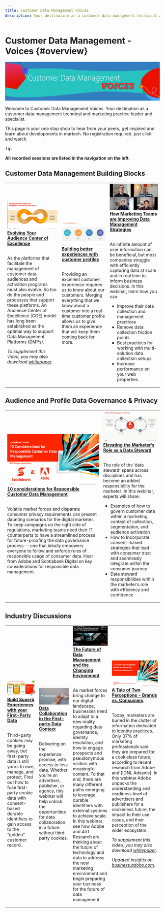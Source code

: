 ```yaml
---
title: Customer Data Management Voices
description: Your destination as a customer data management technical and marketing practice leader and specialist.  This page is your one stop shop to hear from your peers, get inspired and learn about developments in martech.
---
```


# Customer Data Management - Voices {#overview}

<img alt="Customer Data Management Voices" src="./assets/cdp-voices-banner.png" />

Welcome to Customer Data Management Voices. Your destination as a customer data management technical and marketing practice leader and specialist.

This page is your one stop shop to hear from your peers, get inspired and learn about developments in martech. No registration required, just click and watch.

>[!TIP]
>
>**All recorded sessions are listed in the navigation on the left**.

## Customer Data Management Building Blocks

<table>
  <tr>
   <td>
      <a href="evolve-your-audience.md">
      <img alt="Evolving Your Audience Center of Excellence" src="./assets/evolve-your-audience.png"/>
      </a>
      <div>
         <a href="evolve-your-audience.md"><strong>Evolving Your Audience Center of Excellence</strong></a>
         <br/>
      </div>
      <p>
        <br/>
         As the platforms that facilitate the management of customer data, audiences and activation programs must also evolve. So too do the people and processes that support these platforms. An Audience Center of Excellence (COE) model has long been established as the optimal way to support Data Management Platforms (DMPs).
        <p>
            <em>To supplement this video, you may also download <a href="./assets/whitepaper-evolving-the-audience-center-of-excellence.pdf"> whitepaper</a>.</em>
        </p>
       </p>
    </td>
   <td>
      <a href="building-better-experiences-with-customer-profiles.md">
      <img alt="Building better experiences with customer profiles" src="./assets/building-better-experiences-with-customer-profiles.png"/>
      </a>
      <div>
         <a href="building-better-experiences-with-customer-profiles.md"><strong>Building better experiences with customer profiles</strong></a>
      </div>
      <p>
        <br/>
         Providing an excellent customer experience requires us to know about our customers. Merging everything that we know about a customer into a real-time customer profile allows us to give them an experience that will keep them coming back for more.
      </p>
    </td>
   <td>
      <a href="how-marketing-teams-are-improving-data-management-strategies.md">
      <img alt="How Marketing Teams are Improving Data Management Strategies" src="./assets/how-marketing-teams-are-improving-data-management-strategies.png"/>
      </a>
      <div>
         <a href="how-marketing-teams-are-improving-data-management-strategies.md"><strong>How Marketing Teams are Improving Data Management Strategies</strong></a>
      </div>
      <p>
        <br/>
         An infinite amount of user information can be beneficial, but most companies struggle with efficiently capturing data at scale and in real time to inform business decisions. In this webinar, learn how you can
         <ul style="list-style-type:square;">
            <li>Improve their data collection and management practices</li>
            <li>Remove data collection friction points</li>
            <li>Best practices for working with multi-solution data collection setups</li>
            <li>Increase performance on your web properties</li>
         </ul>
      </p>
    </td>
  </tr>
</table>

## Audience and Profile Data Governance & Privacy

<table>
  <tr>
   <td>
      <a href="https://experienceleague.adobe.com/docs/platform-learn/tutorials/privacy/ten-considerations-for-responsible-customer-data-management.html">
      <img alt="10 considerations for Responsible Customer Data Management" src="./assets/ten-considerations-for-responsible-customer-data-management.png"/>
      </a>
      <div>
         <a href="https://experienceleague.adobe.com/docs/platform-learn/tutorials/privacy/ten-considerations-for-responsible-customer-data-management.html"><strong>10 considerations for Responsible Customer Data Management</strong></a>
         <br/>
      </div>
      <p>
        <br/>
         Volatile market forces and disparate consumer privacy requirements can present daunting scenarios for the digital marketer. To keep campaigns on the right side of regulations, marketing teams need their IT counterparts to have a streamlined process for future-proofing the data governance process — one that ideally empowers everyone to follow and enforce rules of responsible usage of consumer data. Hear from Adobe and Scotiabank Digital on key considerations for responsible data management.
       </p>
    </td>
    <td>
      <a href="https://experienceleague.adobe.com/docs/platform-learn/tutorials/privacy/elevating-the-marketers-role-as-a-data-steward.html">
      <img alt="Elevating the Marketer’s Role as a Data Steward" src="./assets/elevating-the-marketers-role-as-a-data-steward.png"/>
      </a>
      <div>
         <a href="https://experienceleague.adobe.com/docs/platform-learn/tutorials/privacy/elevating-the-marketers-role-as-a-data-steward.html"><strong>Elevating the Marketer’s Role as a Data Steward</strong></a>
         <br/>
      </div>
      <p>
        <br/>
         The role of the ‘data steward’ spans across disciplines and has become an added responsibility for the marketer. 
         In this webinar, experts will share:
            <ul style="list-style-type:square;">
                <li>Examples of how to govern customer data within a marketing context of collection, segmentation, and audience activation</li>
                <li>How to Incorporate consent-based strategies that lead with consumer trust and seamlessly integrate within the consumer journey</li>
                <li>Data steward responsibilities within the marketer’s role with efficiency and confidence</li>
            </ul>
       </p>
    </td>
  </tr>
</table>

## Industry Discussions

<table>
  <tr>
     <td>
      <a href="build-superb-experiences-with-your-first-party-data.md">
      <img alt="Build Superb Experiences with your First-Party Data" src="./assets/build-superb-experiences-with-your-first-party-data.png"/>
      </a>
      <div>
         <a href="build-superb-experiences-with-your-first-party-data.md"><strong>Build Superb Experiences with your First-Party Data</strong></a>
      </div>
      <p>
        <br/>
         Third-party cookies may be going away, but first-party data is still yours to own, manage, and protect. Find out how to fuse first-party cookie data with consent-based durable identifiers to gain access to the “golden” customer record.
      </p>
    </td>
     <td>
      <a href="data-collaboration-in-the-first-party-data-context.md">
      <img alt="Data Collaboration in the First-party Data Context" src="./assets/data-collaboration-in-the-first-party-data-context.png"/>
      </a>
      <div>
         <a href="data-collaboration-in-the-first-party-data-context.md"><strong>Data Collaboration in the First-party Data Context</strong></a>
      </div>
      <p>
        <br/>
            Delivering on the experience promise, with access to less data. Whether you’re an advertiser, publisher, or agency, this webinar will help unlock the opportunities for data collaboration in a future without third-party cookies.
      </p>
    </td>
     <td>
      <a href="the-future-of-data-management-and-the-changing-environment.md">
      <img alt="The Future of Data Management and the Changing Environment" src="./assets/the-future-of-data-management-and-the-changing-environment.png"/>
      </a>
      <div>
         <a href="the-future-of-data-management-and-the-changing-environment.md"><strong>The Future of Data Management and the Changing Environment</strong></a>
      </div>
      <p>
        <br/>
         As market forces bring change to our digital landscape, businesses need to adapt to a new reality regarding data governance, identity resolution, and how to engage prospects and pseudonymous visitors with meaningful content. To that end, there are many different paths emerging to leverage durable identifiers with external systems to achieve scale. In this webinar, see how Adobe and 451 Research are thinking about the future of technology and data to address the new marketing environment and begin preparing your business for the future of data management.
      </p>
    </td>
   <td>
      <a href="brands-vs-consumers.md">
      <img alt="A Tale of Two Perceptions - Brands vs. Consumers" src="./assets/brands-vs-consumers.png"/>
      </a>
      <div>
         <a href="brands-vs-consumers.md"><strong>A Tale of Two Perceptions - Brands vs. Consumers</strong></a>
         <br/>
      </div>
      <p>
        <br/>
         Today, marketers are buried in the clutter of information dedicated to identity practices. Only 37% of marketing professionals said they are prepared for a cookieless future, according to recent research from Adobe and [!DNL Advanis]. In this webinar Adobe unpacks the understanding and readiness level of advertisers and publishers for a cookieless future, the impact to their use cases, and their perception of the wider ecosystem.
        <p>
            <em>To supplement this video, you may also download <a href="./assets/help/assets/whitepaper-a-tale-of-two-perceptions.pdf"> whitepaper</a>.</em>
        </p>
        <p>
            <em>Updated insights on<a href="https://business.adobe.com/blog/perspectives/a-tale-of-two-perceptions-readiness-for-a-cookieless-future"> business.adobe.com</a>.</em>
        </p>
       </p>
    </td>

  </tr>
</table>